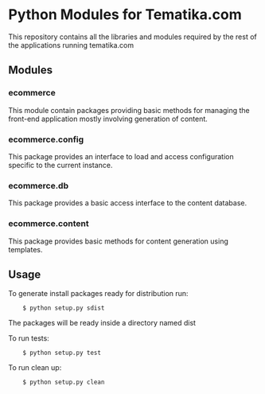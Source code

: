 Python Modules for Tematika.com
===============================

This repository contains all the libraries and modules required by the rest of
the applications running tematika.com

Modules
-------

### ecommerce

This module contain packages providing basic methods for managing the
front-end application mostly involving generation of content.

### ecommerce.config

This package provides an interface to load and access configuration specific
to the current instance.

### ecommerce.db

This package provides a basic access interface to the content database.

### ecommerce.content

This package provides basic methods for content generation using templates.

Usage
-----

To generate install packages ready for distribution run:

        $ python setup.py sdist

The packages will be ready inside a directory named dist 

To run tests:

        $ python setup.py test

To run clean up:

        $ python setup.py clean

